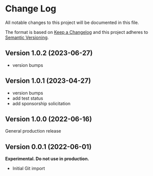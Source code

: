# Change Log

All notable changes to this project will be documented in this file.

The format is based on [Keep a Changelog](http://keepachangelog.com/)
and this project adheres to [Semantic Versioning](http://semver.org/).

## Version 1.0.2 (2023-06-27)

- version bumps

## Version 1.0.1 (2023-04-27)

- version bumps
- add test status
- add sponsorship solicitation

## Version 1.0.0 (2022-06-16)

General production release

## Version 0.0.1 (2022-06-01)

**Experimental. Do not use in production.**

* Initial Git import
